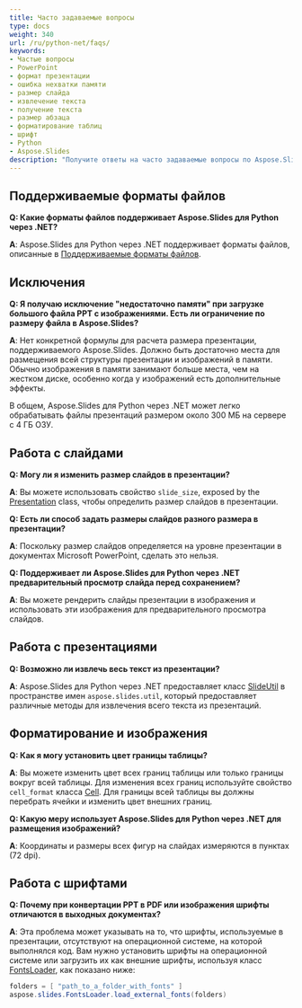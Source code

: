 ```yaml
---
title: Часто задаваемые вопросы
type: docs
weight: 340
url: /ru/python-net/faqs/
keywords:
- Частые вопросы
- PowerPoint
- формат презентации
- ошибка нехватки памяти
- размер слайда
- извлечение текста
- получение текста
- размер абзаца
- форматирование таблиц
- шрифт
- Python
- Aspose.Slides
description: "Получите ответы на часто задаваемые вопросы по Aspose.Slides for Python via .NET, включая поддержку PowerPoint и OpenDocument, рекомендации по установке, лицензированию и устранению неполадок."
---
```


## **Поддерживаемые форматы файлов**

**Q: Какие форматы файлов поддерживает Aspose.Slides для Python через .NET?**

**A**: Aspose.Slides для Python через .NET поддерживает форматы файлов, описанные в [Поддерживаемые форматы файлов](/slides/ru/python-net/supported-file-formats/).

## **Исключения**

**Q: Я получаю исключение "недостаточно памяти" при загрузке большого файла PPT с изображениями. Есть ли ограничение по размеру файла в Aspose.Slides?**

**A**: Нет конкретной формулы для расчета размера презентации, поддерживаемого Aspose.Slides. Должно быть достаточно места для размещения всей структуры презентации и изображений в памяти. Обычно изображения в памяти занимают больше места, чем на жестком диске, особенно когда у изображений есть дополнительные эффекты.

В общем, Aspose.Slides для Python через .NET может легко обрабатывать файлы презентаций размером около 300 МБ на сервере с 4 ГБ ОЗУ.

## **Работа с слайдами**

**Q: Могу ли я изменить размер слайдов в презентации?**

**A**: Вы можете использовать свойство `slide_size`, exposed by the [Presentation](https://reference.aspose.com/slides/python-net/aspose.slides/presentation/) class, чтобы определить размер слайдов в презентации.

**Q: Есть ли способ задать размеры слайдов разного размера в презентации?**

**A**: Поскольку размер слайдов определяется на уровне презентации в документах Microsoft PowerPoint, сделать это нельзя.

**Q: Поддерживает ли Aspose.Slides для Python через .NET предварительный просмотр слайда перед сохранением?**

**A**: Вы можете рендерить слайды презентации в изображения и использовать эти изображения для предварительного просмотра слайдов.

## **Работа с презентациями**

**Q: Возможно ли извлечь весь текст из презентации?**

**A**: Aspose.Slides для Python через .NET предоставляет класс [SlideUtil](https://reference.aspose.com/slides/python-net/aspose.slides.util/slideutil/) в пространстве имен `aspose.slides.util`, который предоставляет различные методы для извлечения всего текста из презентаций.

## **Форматирование и изображения**

**Q: Как я могу установить цвет границы таблицы?**

**A**: Вы можете изменить цвет всех границ таблицы или только границы вокруг всей таблицы. Для изменения всех границ используйте свойство `cell_format` класса [Cell](https://reference.aspose.com/slides/python-net/aspose.slides/cell/). Для границы всей таблицы вы должны перебрать ячейки и изменить цвет внешних границ.

**Q: Какую меру использует Aspose.Slides для Python через .NET для размещения изображений?**

**A**: Координаты и размеры всех фигур на слайдах измеряются в пунктах (72 dpi).

## **Работа с шрифтами**

**Q: Почему при конвертации PPT в PDF или изображения шрифты отличаются в выходных документах?**

**A**: Эта проблема может указывать на то, что шрифты, используемые в презентации, отсутствуют на операционной системе, на которой выполнялся код. Вам нужно установить шрифты на операционной системе или загрузить их как внешние шрифты, используя класс [FontsLoader](https://reference.aspose.com/slides/python-net/aspose.slides/fontsloader/), как показано ниже:
```cs
folders = [ "path_to_a_folder_with_fonts" ]
aspose.slides.FontsLoader.load_external_fonts(folders)
```